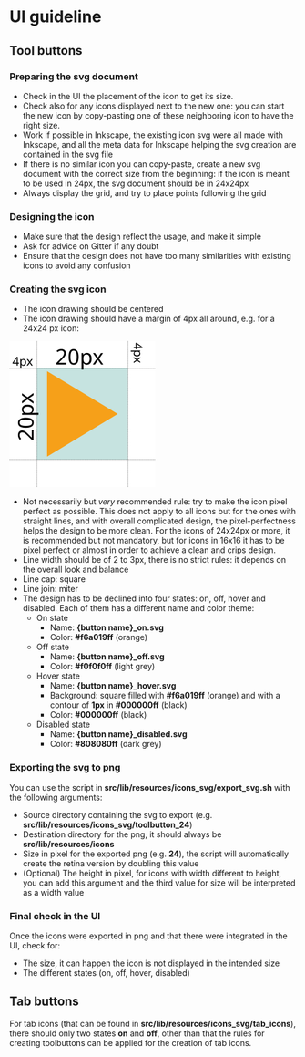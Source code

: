 # UI guideline

## Tool buttons

### Preparing the svg document

* Check in the UI the placement of the icon to get its size. 
* Check also for any icons displayed next to the new one: you can start the new icon by copy-pasting one of these neighboring icon to have the right size.
* Work if possible in Inkscape, the existing icon svg were all made with Inkscape, and all the meta data for Inkscape helping the svg creation are contained in the svg file
* If there is no similar icon you can copy-paste, create a new svg document with the correct size from the beginning: if the icon is meant to be used in 24px, the svg document should be in 24x24px
* Always display the grid, and try to place points following the grid

### Designing the icon
* Make sure that the design reflect the usage, and make it simple
* Ask for advice on Gitter if any doubt
* Ensure that the design does not have too many similarities with existing icons to avoid any confusion

### Creating the svg icon
* The icon drawing should be centered
* The icon drawing should have a margin of 4px all around, e.g. for a 24x24 px icon: 

![example](templates/guide.svg)

* Not necessarily but *very* recommended rule: try to make the icon pixel perfect as possible. This does not apply to all icons but for the ones with straight lines, and with overall complicated design, the pixel-perfectness helps the design to be more clean. For the icons of 24x24px or more, it is recommended but not mandatory, but for icons in 16x16 it has to be pixel perfect or almost in order to achieve a clean and crips design. 
* Line width should be of 2 to 3px, there is no strict rules: it depends on the overall look and balance
* Line cap: square
* Line join: miter
* The design has to be declined into four states: on, off, hover and disabled. Each of them has a different name and color theme:
  * On state
    * Name: **{button name}_on.svg** 
    * Color: __#f6a019ff__ (orange)
  * Off state
    * Name: **{button name}_off.svg**
    * Color: __#f0f0f0ff__ (light grey)
  * Hover state
    * Name: **{button name}_hover.svg** 
    * Background: square filled with __#f6a019ff__ (orange) and with a contour of __1px__ in __#000000ff__ (black)
    * Color: __#000000ff__ (black)
  * Disabled state
    * Name: **{button name}_disabled.svg** 
    * Color: __#808080ff__ (dark grey)

### Exporting the svg to png

You can use the script in __src/lib/resources/icons_svg/export_svg.sh__ with the following arguments:
* Source directory containing the svg to export (e.g. __src/lib/resources/icons_svg/toolbutton_24__)
* Destination directory for the png, it should always be __src/lib/resources/icons__
* Size in pixel for the exported png (e.g. __24__), the script will automatically create the retina version by doubling this value
* (Optional) The height in pixel, for icons with width different to height, you can add this argument and the third value for size will be interpreted as a width value


### Final check in the UI
Once the icons were exported in png and that there were integrated in the UI, check for:
* The size, it can happen the icon is not displayed in the intended size
* The different states (on, off, hover, disabled)

## Tab buttons
For tab icons (that can be found in __src/lib/resources/icons_svg/tab_icons__), there should only two states __on__ and __off__, other than that the rules for creating toolbuttons can be applied for the creation of tab icons.
